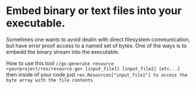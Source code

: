 # Embed binary or text files into your executable.

Sometimes one wants to avoid dealin with direct filesystem communication, but have error proof access to a named set of bytes. One of the ways is to embedd the binary stream into the executable.

How to use this tool
``
//go:generate resource <yourproject/res/resource.go> [input_file1] [input_file2] [etc...]
``
then inside of your code just
``
res.Resources["input_file1"] to access the byte array with the file contents
``
